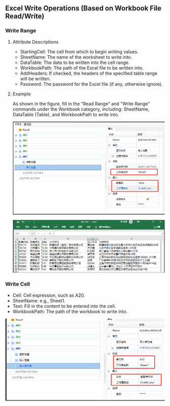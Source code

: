 ## Excel Write Operations (Based on Workbook File Read/Write)

### Write Range <span id="write-range"></span>

1. Attribute Descriptions

   - StartingCell: The cell from which to begin writing values.
   - SheetName: The name of the worksheet to write into.
   - DataTable: The data to be written into the cell range.
   - WorkbookPath: The path of the Excel file to be written into.
   - AddHeaders: If checked, the headers of the specified table range will be written.
   - Password: The password for the Excel file (if any, otherwise ignore).

2. Example

   As shown in the figure, fill in the "Read Range" and "Write Range" commands under the Workbook category, including: SheetName, DataTable (Table), and WorkbookPath to write into.

   ![image-20220509163212423](Workbookwrite.assets/image-20220509163212423.png)

   ![image-20220509163224850](Workbookwrite.assets/image-20220509163224850.png)

### Write Cell <span id="write-cell"></span>

- Cell: Cell expression, such as A20.
- SheetName: e.g., Sheet1.
- Text: Fill in the content to be entered into the cell.
- WorkbookPath: The path of the workbook to write into.

![image-20220509163306753](Workbookwrite.assets/image-20220509163306753.png)
